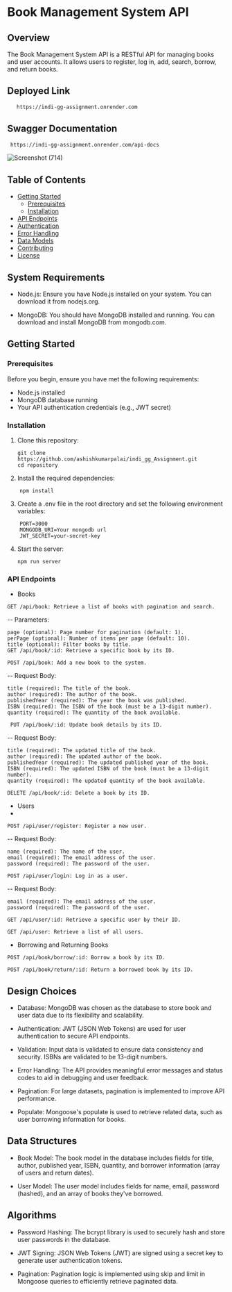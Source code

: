 # Book Management System API

## Overview

The Book Management System API is a RESTful API for managing books and user accounts. It allows users to register, log in, add, search, borrow, and return books.

## Deployed Link

```bash
   https://indi-gg-assignment.onrender.com
```

##  Swagger Documentation

```bash
 https://indi-gg-assignment.onrender.com/api-docs
```
![Screenshot (714)](https://github.com/ashishkumarpalai/indi_gg_Assignment/assets/112760336/c7275f32-ecc5-4766-a787-3d821b1b6221)


## Table of Contents

- [Getting Started](#getting-started)
  - [Prerequisites](#prerequisites)
  - [Installation](#installation)
- [API Endpoints](#api-endpoints)
- [Authentication](#authentication)
- [Error Handling](#error-handling)
- [Data Models](#data-models)
- [Contributing](#contributing)
- [License](#license)

## System Requirements
- Node.js: Ensure you have Node.js installed on your system. You can download it from nodejs.org.

- MongoDB: You should have MongoDB installed and running. You can download and install MongoDB from mongodb.com.
## Getting Started

### Prerequisites

Before you begin, ensure you have met the following requirements:

- Node.js installed
- MongoDB database running
- Your API authentication credentials (e.g., JWT secret)

### Installation

1. Clone this repository:

   ```shell
   git clone https://github.com/ashishkumarpalai/indi_gg_Assignment.git
   cd repository
   ```
   
2. Install the required dependencies:

  ```shell
      npm install
  ```

3. Create a .env file in the root directory and set the following environment variables:

  ```shell
      PORT=3000
      MONGODB_URI=Your mongodb url
      JWT_SECRET=your-secret-key
  ```
4. Start the server:

   ```shell
   npm run server
   ```

### API Endpoints
- Books
  
```GET /api/book: Retrieve a list of books with pagination and search.```

-- Parameters:

```shell
page (optional): Page number for pagination (default: 1).
perPage (optional): Number of items per page (default: 10).
title (optional): Filter books by title.
GET /api/book/:id: Retrieve a specific book by its ID.
```

```POST /api/book: Add a new book to the system.```

-- Request Body:

```shell
title (required): The title of the book.
author (required): The author of the book.
publishedYear (required): The year the book was published.
ISBN (required): The ISBN of the book (must be a 13-digit number).
quantity (required): The quantity of the book available.
```
``` PUT /api/book/:id: Update book details by its ID.```

-- Request Body:

```shell
title (required): The updated title of the book.
author (required): The updated author of the book.
publishedYear (required): The updated published year of the book.
ISBN (required): The updated ISBN of the book (must be a 13-digit number).
quantity (required): The updated quantity of the book available.

```

```DELETE /api/book/:id: Delete a book by its ID.```

- Users
- 
```POST /api/user/register: Register a new user.```

-- Request Body:

```shell
name (required): The name of the user.
email (required): The email address of the user.
password (required): The password of the user.
```

```POST /api/user/login: Log in as a user.```

-- Request Body:

```shell
email (required): The email address of the user.
password (required): The password of the user.
```

```GET /api/user/:id: Retrieve a specific user by their ID.```

```GET /api/user: Retrieve a list of all users.```

- Borrowing and Returning Books
  
```POST /api/book/borrow/:id: Borrow a book by its ID.```

```POST /api/book/return/:id: Return a borrowed book by its ID.```

## Design Choices

- Database: MongoDB was chosen as the database to store book and user data due to its flexibility and scalability.

- Authentication: JWT (JSON Web Tokens) are used for user authentication to secure API endpoints.

- Validation: Input data is validated to ensure data consistency and security. ISBNs are validated to be 13-digit numbers.

- Error Handling: The API provides meaningful error messages and status codes to aid in debugging and user feedback.

- Pagination: For large datasets, pagination is implemented to improve API performance.

- Populate: Mongoose's populate is used to retrieve related data, such as user borrowing information for books.

## Data Structures
- Book Model: The book model in the database includes fields for title, author, published year, ISBN, quantity, and borrower information (array of users and return dates).

- User Model: The user model includes fields for name, email, password (hashed), and an array of books they've borrowed.

## Algorithms
- Password Hashing: The bcrypt library is used to securely hash and store user passwords in the database.

- JWT Signing: JSON Web Tokens (JWT) are signed using a secret key to generate user authentication tokens.

- Pagination: Pagination logic is implemented using skip and limit in Mongoose queries to efficiently retrieve paginated data.
